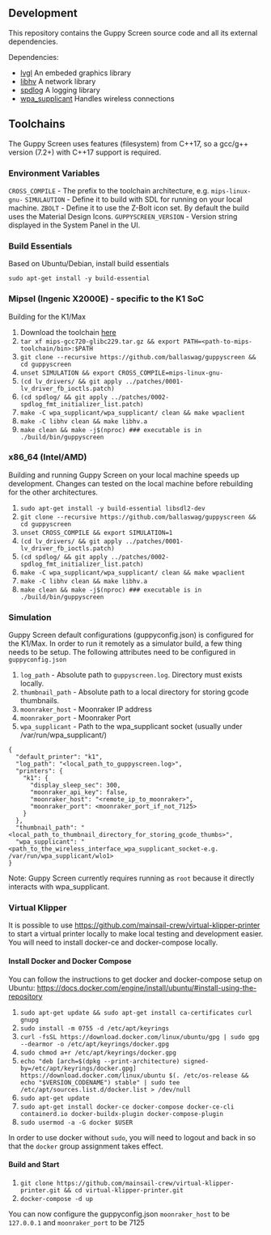 ## Development

This repository contains the Guppy Screen source code and all its external dependencies.

Dependencies:
 - [lvgl](https://github.com/lvgl/lvgl)
   An embeded graphics library
 - [libhv](https://github.com/ithewei/libhv)
   A network library
 - [spdlog](https://github.com/gabime/spdlog)
   A logging library
 - [wpa_supplicant](https://w1.fi/wpa_supplicant/)
   Handles wireless connections

## Toolchains
The Guppy Screen uses features (filesystem) from C++17, so a gcc/g++ version (7.2+) with C++17 support is required.

### Environment Variables
`CROSS_COMPILE` - The prefix to the toolchain architecture, e.g. `mips-linux-gnu-`
`SIMULAUTION` - Define it to build with SDL for running on your local machine.
`ZBOLT` - Define it to use the Z-Bolt icon set. By default the build uses the Material Design Icons.
`GUPPYSCREEN_VERSION` - Version string displayed in the System Panel in the UI.

### Build Essentials
Based on Ubuntu/Debian, install build essentials

`sudo apt-get install -y build-essential`

### Mipsel (Ingenic X2000E) - specific to the K1 SoC
Building for the K1/Max

1. Download the toolchain [here](https://github.com/ballaswag/k1-discovery/releases/download/1.0.0/mips-gcc720-glibc229.tar.gz)
2. `tar xf mips-gcc720-glibc229.tar.gz && export PATH=<path-to-mips-toolchain/bin>:$PATH`
3. `git clone --recursive https://github.com/ballaswag/guppyscreen && cd guppyscreen`
4. `unset SIMULATION && export CROSS_COMPILE=mips-linux-gnu-`
5. `(cd lv_drivers/ && git apply ../patches/0001-lv_driver_fb_ioctls.patch)`
6. `(cd spdlog/ && git apply ../patches/0002-spdlog_fmt_initializer_list.patch)`
7. `make -C wpa_supplicant/wpa_supplicant/ clean && make wpaclient`
8. `make -C libhv clean && make libhv.a`
9. `make clean && make -j$(nproc) ### executable is in ./build/bin/guppyscreen`


### x86_64 (Intel/AMD)
Building and running Guppy Screen on your local machine speeds up development. Changes can tested on the local machine before rebuilding for the other architectures.

1. `sudo apt-get install -y build-essential libsdl2-dev`
2. `git clone --recursive https://github.com/ballaswag/guppyscreen && cd guppyscreen`
3. `unset CROSS_COMPILE && export SIMULATION=1`
4. `(cd lv_drivers/ && git apply ../patches/0001-lv_driver_fb_ioctls.patch)`
5. `(cd spdlog/ && git apply ../patches/0002-spdlog_fmt_initializer_list.patch)`
6. `make -C wpa_supplicant/wpa_supplicant/ clean && make wpaclient`
7. `make -C libhv clean && make libhv.a`
8. `make clean && make -j$(nproc) ### executable is in ./build/bin/guppyscreen`


### Simulation
Guppy Screen default configurations (guppyconfig.json) is configured for the K1/Max. In order to run it remotely as a simulator build, a few thing needs to be setup.
The following attributes need to be configured in `guppyconfig.json`

1. `log_path` - Absolute path to `guppyscreen.log`. Directory must exists locally.
2. `thumbnail_path` - Absolute path to a local directory for storing gcode thumbnails.
3. `moonraker_host` - Moonraker IP address
4. `moonraker_port` - Moonraker Port
5. `wpa_supplicant` - Path to the wpa_supplicant socket (usually under /var/run/wpa_supplicant/)

```
{
  "default_printer": "k1",
  "log_path": "<local_path_to_guppyscreen.log>",
  "printers": {
    "k1": {
      "display_sleep_sec": 300,
      "moonraker_api_key": false,
      "moonraker_host": "<remote_ip_to_moonraker>",
      "moonraker_port": <moonraker_port_if_not_7125>
    }
  },
  "thumbnail_path": "<local_path_to_thumbnail_directory_for_storing_gcode_thumbs>",
  "wpa_supplicant": "<path_to_the_wireless_interface_wpa_supplicant_socket-e.g. /var/run/wpa_supplicant/wlo1>
}

```

Note: Guppy Screen currently requires running as `root` because it directly interacts with wpa_supplicant.

### Virtual Klipper

It is possible to use https://github.com/mainsail-crew/virtual-klipper-printer to start a virtual printer locally
to make local testing and development easier.   You will need to install docker-ce and docker-compose locally.   

#### Install Docker and Docker Compose

You can follow the instructions to get docker and docker-compose setup on Ubuntu:
https://docs.docker.com/engine/install/ubuntu/#install-using-the-repository

1. `sudo apt-get update && sudo apt-get install ca-certificates curl gnupg`
2. `sudo install -m 0755 -d /etc/apt/keyrings`
3. `curl -fsSL https://download.docker.com/linux/ubuntu/gpg | sudo gpg --dearmor -o /etc/apt/keyrings/docker.gpg`
4. `sudo chmod a+r /etc/apt/keyrings/docker.gpg`
3. `echo "deb [arch=$(dpkg --print-architecture) signed-by=/etc/apt/keyrings/docker.gpg] https://download.docker.com/linux/ubuntu $(. /etc/os-release && echo "$VERSION_CODENAME") stable" | sudo tee /etc/apt/sources.list.d/docker.list > /dev/null`
4. `sudo apt-get update`
5. `sudo apt-get install docker-ce docker-compose docker-ce-cli containerd.io docker-buildx-plugin docker-compose-plugin`
6. `sudo usermod -a -G docker $USER`

In order to use docker without `sudo`, you will need to logout and back in so that the `docker` group assignment takes effect.

#### Build and Start

1. `git clone https://github.com/mainsail-crew/virtual-klipper-printer.git && cd virtual-klipper-printer.git`
2. `docker-compose -d up`

You can now configure the guppyconfig.json `moonraker_host` to be `127.0.0.1` and `moonraker_port` to be 7125
